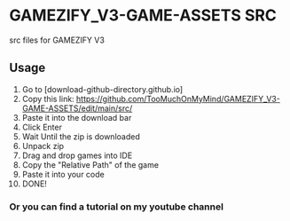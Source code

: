 # GAMEZIFY_V3-GAME-ASSETS SRC
src files for GAMEZIFY V3

## Usage
1. Go to [download-github-directory.github.io]
2. Copy this link: https://github.com/TooMuchOnMyMind/GAMEZIFY_V3-GAME-ASSETS/edit/main/src/
3. Paste it into the download bar
4. Click Enter
5. Wait Until the zip is downloaded
6. Unpack zip
7. Drag and drop games into IDE
8. Copy the "Relative Path" of the game
9. Paste it into your code
10. DONE!

### Or you can find a tutorial on my youtube channel
